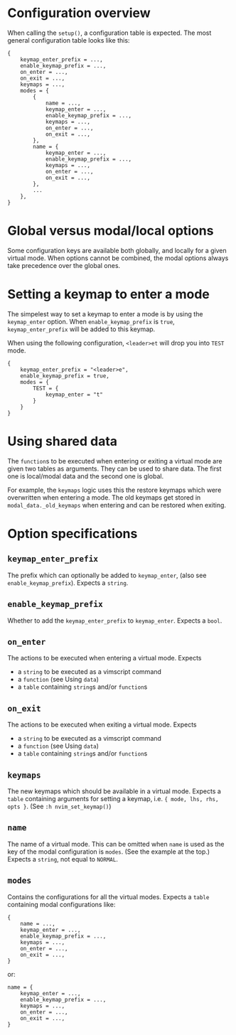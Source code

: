 # Configuration overview

When calling the `setup()`, a configuration table is expected.
The most general configuration table looks like this:

    {
		keymap_enter_prefix = ...,
		enable_keymap_prefix = ...,
		on_enter = ...,
		on_exit = ...,
		keymaps = ...,
		modes = {
			{
				name = ...,
				keymap_enter = ...,
				enable_keymap_prefix = ...,
				keymaps = ...,
				on_enter = ...,
				on_exit = ...,
			},
			name = {
				keymap_enter = ...,
				enable_keymap_prefix = ...,
				keymaps = ...,
				on_enter = ...,
				on_exit = ...,
			},
			...
		},
	}

# Global versus modal/local options

Some configuration keys are available both globally, and locally for a given virtual mode.
When options cannot be combined, the modal options always take precedence over the global ones.

# Setting a keymap to enter a mode

The simpelest way to set a keymap to enter a mode is by using the `keymap_enter` option.
When `enable_keymap_prefix` is `true`, `keymap_enter_prefix` will be added to this keymap.

When using the following configuration, `<leader>et` will drop you into `TEST` mode.

	{
		keymap_enter_prefix = "<leader>e",
		enable_keymap_prefix = true,
		modes = {
			TEST = {
				keymap_enter = "t"
			}
		}
	}

# Using shared data

The `function`s to be executed when entering or exiting a virtual mode are given two tables as arguments.
They can be used to share data.
The first one is local/modal data and the second one is global.

For example, the `keymaps` logic uses this the restore keymaps which were overwritten when entering a mode.
The old keymaps get stored in `modal_data._old_keymaps` when entering and can be restored when exiting.

# Option specifications

## `keymap_enter_prefix`

The prefix which can optionally be added to `keymap_enter`, (also see `enable_keymap_prefix`). 
Expects a `string`.

## `enable_keymap_prefix`

Whether to add the `keymap_enter_prefix` to `keymap_enter`.
Expects a `bool`.

##	`on_enter`

The actions to be executed when entering a virtual mode.
Expects
  - a `string` to be executed as a vimscript command
  - a `function` (see Using `data`)
  - a `table` containing `string`s and/or `function`s

##	`on_exit`

The actions to be executed when exiting a virtual mode.
Expects
  - a `string` to be executed as a vimscript command
  - a `function` (see Using `data`)
  - a `table` containing `string`s and/or `function`s

## `keymaps`

The new keymaps which should be available in a virtual mode.
Expects a `table` containing arguments for setting a keymap,
i.e. `{ mode, lhs, rhs, opts }`. (See `:h nvim_set_keymap()`)

## `name`

The name of a virtual mode.
This can be omitted when `name` is used as the key of the modal configuration is `modes`.
(See the example at the top.)
Expects a `string`, not equal to `NORMAL`.

## `modes`

Contains the configurations for all the virtual modes.
Expects a `table` containing modal configurations like:

	{
		name = ...,
		keymap_enter = ...,
		enable_keymap_prefix = ...,
		keymaps = ...,
		on_enter = ...,
		on_exit = ...,
	}

or:

	name = {
		keymap_enter = ...,
		enable_keymap_prefix = ...,
		keymaps = ...,
		on_enter = ...,
		on_exit = ...,
	}
